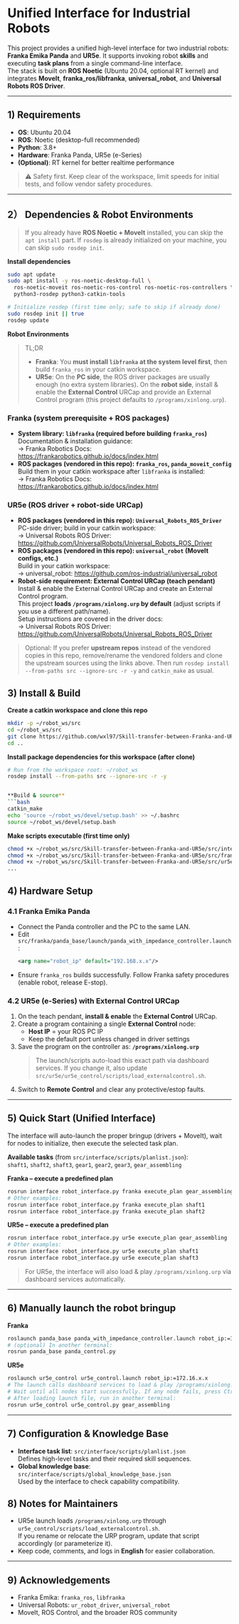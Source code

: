 # Unified Interface for Industrial Robots

This project provides a unified high-level interface for two industrial robots: **Franka Emika Panda** and **UR5e**. It supports invoking robot **skills** and executing **task plans** from a single command-line interface.  
The stack is built on **ROS Noetic** (Ubuntu 20.04, optional RT kernel) and integrates **MoveIt**, **franka_ros/libfranka**, **universal_robot**, and **Universal Robots ROS Driver**.

---

## 1) Requirements

- **OS**: Ubuntu 20.04  
- **ROS**: Noetic (desktop-full recommended)  
- **Python**: 3.8+  
- **Hardware**: Franka Panda, UR5e (e-Series)  
- **(Optional)**: RT kernel for better realtime performance

> ⚠️ Safety first. Keep clear of the workspace, limit speeds for initial tests, and follow vendor safety procedures.

---

## 2） Dependencies & Robot Environments


> If you already have **ROS Noetic + MoveIt** installed, you can skip the `apt install` part.
> If `rosdep` is already initialized on your machine, you can skip `sudo rosdep init`.

**Install dependencies**
```bash
sudo apt update
sudo apt install -y ros-noetic-desktop-full \
  ros-noetic-moveit ros-noetic-ros-control ros-noetic-ros-controllers \
  python3-rosdep python3-catkin-tools

# Initialize rosdep (first time only; safe to skip if already done)
sudo rosdep init || true
rosdep update
```

**Robot Environments**

> TL;DR  
> - **Franka**: You **must install `libfranka` at the system level first**, then build `franka_ros` in your catkin workspace.  
> - **UR5e**: On the **PC side**, the ROS driver packages are usually enough (no extra system libraries). On the **robot side**, install & enable the **External Control** URCap and provide an External Control program (this project defaults to `/programs/xinlong.urp`).

### Franka (system prerequisite + ROS packages)
- **System library: `libfranka` (required before building `franka_ros`)**  
  Documentation & installation guidance:  
  → Franka Robotics Docs: https://frankarobotics.github.io/docs/index.html
- **ROS packages (vendored in this repo): `franka_ros`, `panda_moveit_config`**  
  Build them in your catkin workspace after `libfranka` is installed:  
  → Franka Robotics Docs: https://frankarobotics.github.io/docs/index.html

### UR5e (ROS driver + robot-side URCap)
- **ROS packages (vendored in this repo): `Universal_Robots_ROS_Driver`**  
  PC-side driver; build in your catkin workspace:  
  → Universal Robots ROS Driver: https://github.com/UniversalRobots/Universal_Robots_ROS_Driver
- **ROS packages (vendored in this repo): `universal_robot` (MoveIt configs, etc.)**  
  Build in your catkin workspace:  
  → universal_robot: https://github.com/ros-industrial/universal_robot
- **Robot-side requirement: External Control URCap (teach pendant)**  
  Install & enable the External Control URCap and create an External Control program.  
  This project **loads `/programs/xinlong.urp` by default** (adjust scripts if you use a different path/name).  
  Setup instructions are covered in the driver docs:  
  → Universal Robots ROS Driver: https://github.com/UniversalRobots/Universal_Robots_ROS_Driver

> Optional: If you prefer **upstream repos** instead of the vendored copies in this repo, remove/rename the vendored folders and clone the upstream sources using the links above. Then run `rosdep install --from-paths src --ignore-src -r -y` and `catkin_make` as usual.


## 3) Install & Build

**Create a catkin workspace and clone this repo**
```bash
mkdir -p ~/robot_ws/src
cd ~/robot_ws/src
git clone https://github.com/wxl97/Skill-transfer-between-Franka-and-UR5e.git
cd ..
```

**Install package dependencies for this workspace (after clone)**
```bash
# Run from the workspace root: ~/robot_ws
rosdep install --from-paths src --ignore-src -r -y


**Build & source**
```bash
catkin_make
echo 'source ~/robot_ws/devel/setup.bash' >> ~/.bashrc
source ~/robot_ws/devel/setup.bash
```

**Make scripts executable (first time only)**
```bash
chmod +x ~/robot_ws/src/Skill-transfer-between-Franka-and-UR5e/src/interface/scripts/robot_interface.py
chmod +x ~/robot_ws/src/Skill-transfer-between-Franka-and-UR5e/src/franka/panda_base/scripts/panda_control.py
chmod +x ~/robot_ws/src/Skill-transfer-between-Franka-and-UR5e/src/ur5e/ur5e_control/scripts/ur5e_control.py
...
```



## 4) Hardware Setup

### 4.1 Franka Emika Panda
- Connect the Panda controller and the PC to the same LAN.
- Edit `src/franka/panda_base/launch/panda_with_impedance_controller.launch`:
  ```xml
  <arg name="robot_ip" default="192.168.x.x"/>
  ```
- Ensure `franka_ros` builds successfully. Follow Franka safety procedures (enable robot, release E-stop).

### 4.2 UR5e (e-Series) with External Control URCap
1. On the teach pendant, **install & enable** the **External Control** URCap.  
2. Create a program containing a single **External Control** node:
   - **Host IP** = your ROS PC IP  
   - Keep the default port unless changed in driver settings
3. Save the program on the controller as: **`/programs/xinlong.urp`**  
   > The launch/scripts auto-load this exact path via dashboard services. If you change it, also update `src/ur5e/ur5e_control/scripts/load_externalcontrol.sh`.
4. Switch to **Remote Control** and clear any protective/estop faults.

---

## 5) Quick Start (Unified Interface)

The interface will auto-launch the proper bringup (drivers + MoveIt), wait for nodes to initialize, then execute the selected task plan.

**Available tasks** (from `src/interface/scripts/planlist.json`):  
`shaft1`, `shaft2`, `shaft3`, `gear1`, `gear2`, `gear3`, `gear_assembling`

**Franka – execute a predefined plan**
```bash
rosrun interface robot_interface.py franka execute_plan gear_assembling
# Other examples:
rosrun interface robot_interface.py franka execute_plan shaft1
rosrun interface robot_interface.py franka execute_plan shaft2
```

**UR5e – execute a predefined plan**
```bash
rosrun interface robot_interface.py ur5e execute_plan gear_assembling
# Other examples:
rosrun interface robot_interface.py ur5e execute_plan shaft1
rosrun interface robot_interface.py ur5e execute_plan shaft3
```

> For UR5e, the interface will also load & play `/programs/xinlong.urp` via dashboard services automatically.

---

## 6) Manually launch the robot bringup

**Franka**
```bash
roslaunch panda_base panda_with_impedance_controller.launch robot_ip:=192.168.x.x
# (optional) In another terminal:
rosrun panda_base panda_control.py
```

**UR5e**
```bash
roslaunch ur5e_control ur5e_control.launch robot_ip:=172.16.x.x
# The launch calls dashboard services to load & play /programs/xinlong.urp automatically.
# Wait until all nodes start successfully. If any node fails, press Ctrl+C and relaunch.
# After loading launch file, run in another terminal:
rosrun ur5e_control ur5e_control.py gear_assembling
```

---

## 7) Configuration & Knowledge Base

- **Interface task list**: `src/interface/scripts/planlist.json`  
  Defines high-level tasks and their required skill sequences.
- **Global knowledge base**: `src/interface/scripts/global_knowledge_base.json`  
  Used by the interface to check capability compatibility.




## 8) Notes for Maintainers

- UR5e launch loads `/programs/xinlong.urp` through `ur5e_control/scripts/load_externalcontrol.sh`.  
  If you rename or relocate the URP program, update that script accordingly (or parameterize it).
- Keep code, comments, and logs in **English** for easier collaboration.

---

## 9) Acknowledgements

- Franka Emika: `franka_ros`, `libfranka`  
- Universal Robots: `ur_robot_driver`, `universal_robot`  
- MoveIt, ROS Control, and the broader ROS community
